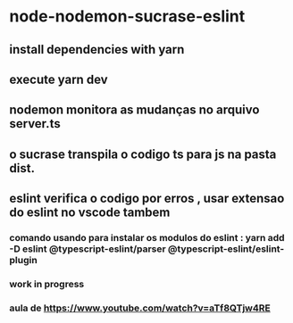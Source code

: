 # node-nodemon-sucrase-eslint
## install dependencies with yarn
## execute yarn dev
## nodemon monitora as mudanças no arquivo server.ts
## o sucrase transpila o codigo ts para js na pasta dist.
## eslint verifica o codigo por erros , usar extensao do eslint no vscode tambem 
### comando usando para instalar os modulos do eslint :   yarn add -D eslint @typescript-eslint/parser @typescript-eslint/eslint-plugin
### work in progress
### aula de https://www.youtube.com/watch?v=aTf8QTjw4RE
